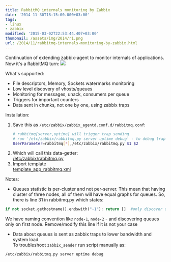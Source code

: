 ```yaml
---
title: RabbitMQ internals monitoring by Zabbix
date: '2014-11-30T18:15:00.000+03:00'
tags:
- linux
- zabbix
modified: '2015-03-02T22:53:44.407+03:00'
thumbnail: /assets/img/2014/r1.png
url: /2014/11/rabbitmq-internals-monitoring-by-zabbix.html
---
```

Continuation of extending zabbix-agent to monitor internals of applications. Now it's a RabbitMQ turn:
![](/assets/img/2014/r1.png)

What's supported:
- File descriptors, Memory, Sockets watermarks monitoring 
- Low level discovery of vhosts/queues
- Monitoring for messages, unack, consumers per queue
- Triggers for important counters
- Data sent in chunks, not one by one, using zabbix traps 

Installation:
1. Save this as `/etc/zabbix/zabbix_agentd.conf.d/rabbitmq.conf`:
    ```bash
    # rabbitmq[server,uptime] will trigger trap sending
    # run '/etc/zabbix/rabbitmq.py server uptime debug' - to debug trap sending
    UserParameter=rabbitmq[*],/etc/zabbix/rabbitmq.py $1 $2
    ```
1. Which will call this data-getter:  
[/etc/zabbix/rabbitmq.py](https://github.com/sepich/zabbix/raw/master/rabbitmq.py)
1. Import template  
[template_app_rabbitmq.xml](https://github.com/sepich/zabbix/raw/master/templates/template_app_rabbitmq.xml)

Notes:
- Queues statistic is per-cluster and not per-server. This mean that having cluster of three nodes, all of them will have equal graphs for queues. So, there is line 31 in rabbitmq.py which states:
```python
if not socket.gethostname().endswith("-1"): return []  #only discover queues on first node
```
We have naming convention like `node-1`, `node-2` - and discovering queues only on first node. Remove/modify this line if it is not your case
- Data about queues is sent as zabbix traps to lower bandwidth and system load.  
To troubleshoot `zabbix_sender` run script manually as:
```bash
/etc/zabbix/rabbitmq.py server uptime debug
```
